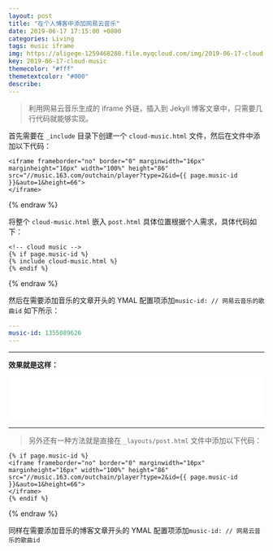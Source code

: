 ```yaml
---
layout: post
title: "在个人博客中添加网易云音乐"
date: 2019-06-17 17:15:00 +0800
categories: Living
tags: music iframe
img: https://aligege-1259468288.file.myqcloud.com/img/2019-06-17-cloud-music.jpg
key: 2019-06-17-cloud-music
themecolor: "#fff"
themetextcolor: "#000"
describe: 
---
```


> 利用网易云音乐生成的 iframe 外链，插入到 Jekyll 博客文章中，只需要几行代码就能够实现。

<!--more-->

首先需要在 `_include` 目录下创建一个 `cloud-music.html` 文件，然后在文件中添加以下代码：

```html{% raw %}
<iframe frameborder="no" border="0" marginwidth="16px" marginheight="16px" width="100%" height="86"
src="//music.163.com/outchain/player?type=2&id={{ page.music-id }}&auto=1&height=66">
</iframe>
```
{% endraw %}

将整个 `cloud-music.html` 嵌入 `post.html` 具体位置根据个人需求，具体代码如下：

```liquid{% raw %}
<!-- cloud music -->
{% if page.music-id %}
{% include cloud-music.html %}
{% endif %}
```
{% endraw %}

然后在需要添加音乐的文章开头的 YMAL 配置项添加`music-id: // 网易云音乐的歌曲id` 如下所示：

```yml
---
music-id: 1355089626
---
```

---

**效果就是这样：**
<iframe frameborder="no" border="0" marginwidth="16px" marginheight="16px" width="100%" height="86"
src="//music.163.com/outchain/player?type=2&id=1355089626&auto=0&height=66">
</iframe>

---

> 另外还有一种方法就是直接在 `_layouts/post.html` 文件中添加以下代码：

```html{% raw %}
{% if page.music-id %}
<iframe frameborder="no" border="0" marginwidth="16px" marginheight="16px" width="100%" height="86"
src="//music.163.com/outchain/player?type=2&id={{ page.music-id }}&auto=1&height=66">
</iframe>
{% endif %}
```
{% endraw %}

同样在需要添加音乐的博客文章开头的 YMAL 配置项添加`music-id: // 网易云音乐的歌曲id`
